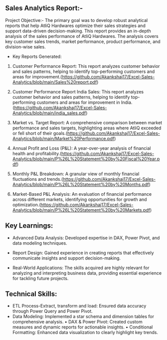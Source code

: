 ## Sales Analytics Report:-

Project Objective:-
The primary goal was to develop robust analytical reports that help AtliQ Hardwares optimize their sales strategies and support data-driven decision-making. This report provides an in-depth analysis of the sales performance of AtliQ Hardwares. The analysis covers key customer sales trends, market performance, product performance, and division-wise sales.

+ Key Reports Generated:

1. Customer Performance Report: This report analyzes customer behavior and sales patterns, helping to identify top-performing customers and areas for improvement.(https://github.com/Akankshaj17/Excel-Sales-Analytics/blob/main/Sales%20report.pdf)

2. Customer Performance Report India Sales: This report analyzes customer behavior and sales patterns, helping to identify top-performing customers and areas for improvement in India.(https://github.com/Akankshaj17/Excel-Sales-Analytics/blob/main/india_sales.pdf)

3. Market vs. Target Report: A comprehensive comparison between market performance and sales targets, highlighting areas where AtliQ exceeded or fell short of their goals.(https://github.com/Akankshaj17/Excel-Sales-Analytics/blob/main/Market%20Performance.pdf)

4. Annual Profit and Loss (P&L): A year-over-year analysis of financial health and profitability.(https://github.com/Akankshaj17/Excel-Sales-Analytics/blob/main/P%26L%20Statement%20by%20Fiscal%20Year.pdf)
4. Monthly P&L Breakdown: A granular view of monthly financial fluctuations and trends.(https://github.com/Akankshaj17/Excel-Sales-Analytics/blob/main/P%26L%20Statement%20by%20Months.pdf)
5. Market-Based P&L Analysis: An evaluation of financial performance across different markets, identifying opportunities for growth and optimization.(https://github.com/Akankshaj17/Excel-Sales-Analytics/blob/main/P%26L%20Statement%20by%20Markets.pdf)

## Key Learnings: 

* Advanced Data Analysis: Developed expertise in DAX, Power Pivot, and 
 data modeling techniques. 

* Report Design: Gained experience in creating reports that 
 effectively communicate insights and support decision-making. 

* Real-World Applications: The skills acquired are highly relevant for analyzing and interpreting business data, providing essential experience for tackling future projects.

## Technical Skills:

* ETL Process-Extract, transform and load: Ensured data accuracy through Power Query and Power Pivot.
* Data Modeling: Implemented a star schema and dimension tables for comprehensive analysis. 
• DAX & Power Pivot: Created custom measures and dynamic reports for actionable insights.
• Conditional Formatting: Enhanced data visualization to clearly highlight key trends. 
